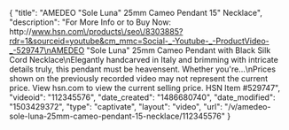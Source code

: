 {
    "title": "AMEDEO \"Sole Luna\" 25mm Cameo Pendant 15\" Necklace",
    "description": "For More Info or to Buy Now: http:\/\/www.hsn.com\/products\/seo\/8303885?rdr=1&sourceid=youtube&cm_mmc=Social-_-Youtube-_-ProductVideo-_-529747\nAMEDEO \"Sole Luna\" 25mm Cameo Pendant with Black Silk Cord Necklace\nElegantly handcarved in Italy and brimming with intricate details  truly, this pendant must be heavensent. Whether you're...\nPrices shown on the previously recorded video may not represent the current price.  View hsn.com to view the current selling price. HSN Item #529747",
    "videoid": "112345576",
    "date_created": "1486680740",
    "date_modified": "1503429372",
    "type": "captivate",
    "layout": "video",
    "url": "\/v\/amedeo-sole-luna-25mm-cameo-pendant-15-necklace\/112345576"
}